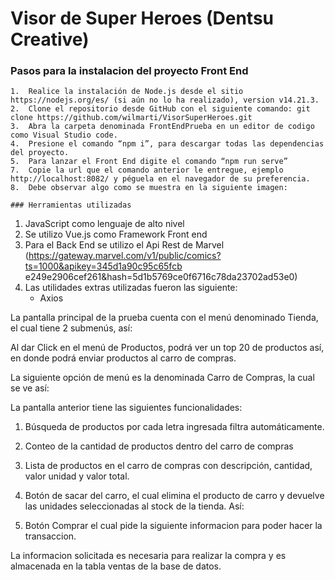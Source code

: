 # Visor de Super Heroes (Dentsu Creative)

### Pasos para la instalacion del proyecto Front End
```
1.	Realice la instalación de Node.js desde el sitio https://nodejs.org/es/ (si aún no lo ha realizado), version v14.21.3.
2.	Clone el repositorio desde GitHub con el siguiente comando: git clone https://github.com/wilmarti/VisorSuperHeroes.git
3.	Abra la carpeta denominada FrontEndPrueba en un editor de codigo como Visual Studio code.
4.	Presione el comando “npm i”, para descargar todas las dependencias del proyecto.
5.	Para lanzar el Front End digite el comando “npm run serve”
7.	Copie la url que el comando anterior le entregue, ejemplo http://localhost:8082/ y péguela en el navegador de su preferencia.
8.	Debe observar algo como se muestra en la siguiente imagen:

### Herramientas utilizadas
```
1. JavaScript como lenguaje de alto nivel
2. Se utilizo Vue.js como Framework Front end
3. Para el Back End se utilizo el Api Rest de Marvel (https://gateway.marvel.com/v1/public/comics?ts=1000&apikey=345d1a90c95c65fcb
e249e2906cef261&hash=5d1b5769ce0f6716c78da23702ad53e0)
4. Las utilidades extras utilizadas fueron las siguiente:
   * Axios




La pantalla principal de la prueba cuenta con el menú denominado Tienda, el cual tiene 2 submenús, así:

 
Al dar Click en el menú de Productos, podrá ver un top 20 de productos así, en donde podrá enviar productos al carro de compras.


 

La siguiente opción de menú es la denominada Carro de Compras, la cual se ve así: 
 
 

La pantalla anterior tiene las siguientes funcionalidades:

1.	Búsqueda de productos por cada letra ingresada filtra automáticamente.
2.	Conteo de la cantidad de productos dentro del carro de compras
3.	Lista de productos en el carro de compras con descripción, cantidad, valor unidad y valor total. 
4.	Botón de sacar del carro, el cual elimina el producto de carro y devuelve las unidades seleccionadas al stock de la tienda. Así:

 
5.	Botón Comprar el cual pide la siguiente informacion para poder hacer la transaccion.

 

La informacion solicitada es necesaria para realizar la compra y es almacenada en la tabla ventas de la base de datos.



```




 
